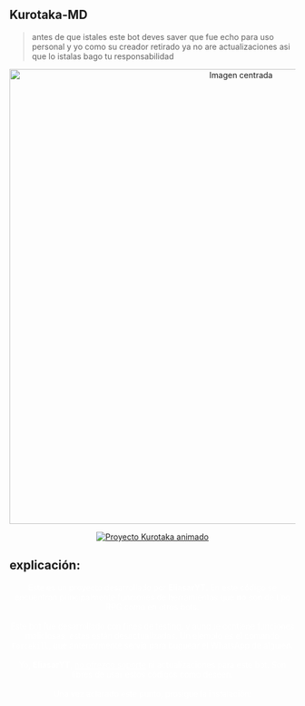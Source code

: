 ## Kurotaka-MD

> antes de que istales este bot deves saver que fue echo para uso personal y yo como su creador retirado
> ya no are actualizaciones asi que lo istalas bago tu responsabilidad

<p align="center">
  <img src="https://cdn.russellxz.click/dbf62b65.jpeg" alt="Imagen centrada" width="800">
</p>




<p align="center">
  <a href="https://github.com/Eliasar54">
    <img src="https://readme-typing-svg.herokuapp.com?font=Fira+Code&weight=700&size=28&duration=4000&pause=500&color=F7A8B8&center=true&vCenter=true&multiline=true&lines=Proyecto+Kurotaka" alt="Proyecto Kurotaka animado" />
  </a>
</p>


## explicación: 


<p align="center" style="color:white;">
  Este es un proyecto desarrollado por <strong>EliasarYT</strong>. En este código se encuentran principalmente funciones de herramientas que <strong>no</strong> son de tipo RPG como en otros bots.<br><br>
  Este bot fue desarrollado con fines de testing, y aunque contiene funciones maliciosas, estas están desactualizadas. Un ejemplo es el comando <code>Forcekill</code>, que anteriormente servía para buguear el WhatsApp de alguien.<br><br>
  Yo, <strong>EliasarYT</strong>, <u>no ofrezco soporte</u> ni actualizaciones para este bot. Son libres de usar estos códigos como deseen.<br><br>
  Una vez aclarado este punto, prosigue la instalación:
</p>
